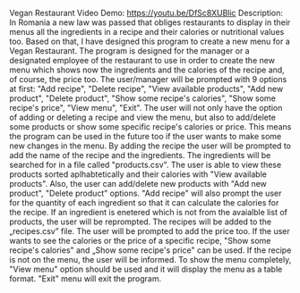 Vegan Restaurant
Video Demo: https://youtu.be/DfSc8XUBlic
Description:
In Romania a new law was passed that obliges restaurants to display in their menus all the ingredients in a recipe and their calories or nutritional values too. Based on that, I have designed this program to create a new menu for a Vegan Restaurant. The program is designed for the manager or a designated employee of the restaurant to use in order to create the new menu which shows now the ingredients and the calories of the recipe and, of course, the price too.
The user/manager will be prompted with 9 options at first: "Add recipe", "Delete recipe", "View available products", "Add new product", "Delete product", "Show some recipe's calories", "Show some recipe's price", "View menu", "Exit". The user will not only have the option of adding or deleting a recipe and view the menu, but also to add/delete some products or show some specific recipe's calories or price. This means the program can be used in the future too if the user wants to make some new changes in the menu.
By adding the recipe the user will be prompted to add the name of the recipe and the ingredients. The ingredients will be searched for in a file called "products.csv".  The user is able to view these products sorted aplhabtetically and their calories with "View available products". Also, the user can add/delete new products with "Add new product", "Delete product" options. "Add recipe" will also prompt the user for the quantity of each ingredient so that it can calculate the calories for the recipe. If an ingredient is enetered which is not from the avaialble list of products, the user will be reprompted. The recipes will be added to the „recipes.csv” file. The user will be prompted to add the price too. If the user wants to see the calories or the price of a specific recipe, "Show some recipe's calories" and „Show some recipe's price" can be used. If the recipe is not on the menu, the user will be informed. To show the menu completely, "View menu" option should be used and it will display the menu as a table format. "Exit" menu will exit the program.


